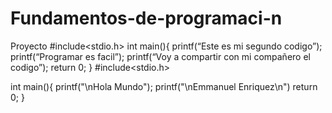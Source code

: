 # Fundamentos-de-programaci-n
Proyecto
#include<stdio.h>
int main(){
printf(“Este es mi segundo codigo”);
printf(“Programar es facil”);
printf(“Voy a compartir con mi compañero el codigo”);
return 0;
}
#include<stdio.h>

int main(){
  printf("\nHola Mundo");
  printf("\nEmmanuel Enriquez\n")
  return 0;
}
